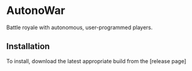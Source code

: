 # AutonoWar

Battle royale with autonomous, user-programmed players.

Installation
------------

To install, download the latest appropriate build from the [release page]

